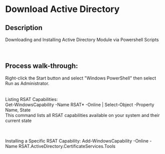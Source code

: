 
<h1>Download Active Directory</h1>

<h2>Description</h2>
Downloading and Installing Active Directory Module via Powershell Scripts
<br />
<br />
<br />

<h2>Process walk-through:</h2>
Right-click the Start button and select "Windows PowerShell" then select Run as Administrator.
<br />
<br />
<br />
Listing RSAT Capabilities: <br/>
Get-WindowsCapability -Name RSAT* -Online | Select-Object -Property Name, State
<br />
This command lists all RSAT capabilities available on your system and their current state
<br />
<br />
<br />



Installing a Specific RSAT Capability:
Add-WindowsCapability -Online -Name RSAT.ActiveDirectory.CertificateServices.Tools
<br />
<br />
<br />
<br />
<br />
<br />
<br />
